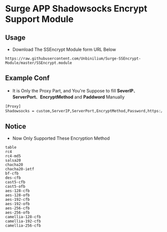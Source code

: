 # Surge APP Shadowsocks Encrypt Support Module

## Usage
- Download The SSEncrypt Module form URL Below
```url
https://raw.githubusercontent.com/Unbinilium/Surge-SSEncrypt-Module/master/SSEncrypt.module
```

## Example Conf
- It is Only the Proxy Part, and You're Suppose to fill **SeverIP**、**ServerPort**、**EncryptMethod** and **Paddword** Manually
```txt
[Proxy]
Shadowsocks = custom,ServerIP,ServerPort,EncryptMethod,Password,https://raw.githubusercontent.com/Unbinilium/Surge-SSEncrypt-Module/master/SSEncrypt.module
```

## Notice
- Now Only Supported These Encryption Method
```encryption
table
rc4
rc4-md5
salsa20
chacha20
chacha20-ietf
bf-cfb
des-cfb
cast5-cfb
cast5-ofb
aes-128-cfb
aes-128-ofb
aes-192-cfb
aes-192-ofb
aes-256-cfb
aes-256-ofb
camellia-128-cfb
camellia-192-cfb
camellia-256-cfb
```
